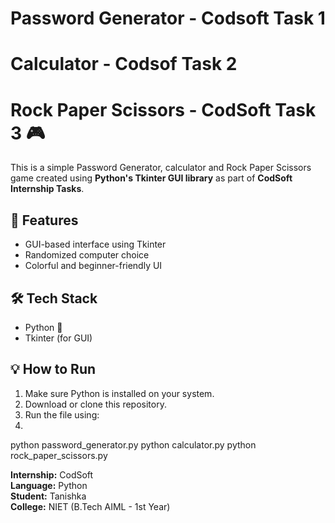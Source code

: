 # Password Generator - Codsoft Task 1
# Calculator - Codsof Task 2
# Rock Paper Scissors - CodSoft Task 3 🎮

This is a simple Password Generator, calculator and Rock Paper Scissors game created using **Python's Tkinter GUI library**  as part of **CodSoft Internship Tasks**.

## 📌 Features
- GUI-based interface using Tkinter
- Randomized computer choice
- Colorful and beginner-friendly UI

## 🛠️ Tech Stack
- Python 🐍
- Tkinter (for GUI)

## 💡 How to Run
1. Make sure Python is installed on your system.
2. Download or clone this repository.
3. Run the file using:
4. 
python password_generator.py
python calculator.py
python rock_paper_scissors.py

**Internship:** CodSoft  
**Language:** Python  
**Student:** Tanishka  
**College:** NIET (B.Tech AIML - 1st Year)
